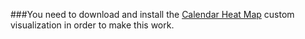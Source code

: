 ###You need to download and install the [Calendar Heat Map](https://splunkbase.splunk.com/app/3162/) custom visualization in order to make this work.